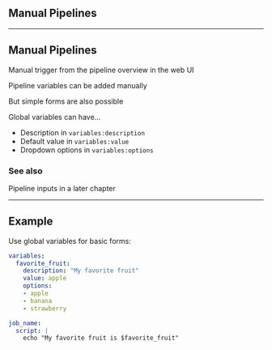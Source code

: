 <!-- .slide: id="gitlab_ci_manual" class="vertical-center" -->

<i class="fa-duotone fa-light-switch-on fa-8x fa-duotone-colors-inverted" style="float: right; color: grey;"></i>

## Manual Pipelines

---

## Manual Pipelines

<i class="fa-duotone fa-solid fa-4x fa-light-switch-on"></i> <!-- .element: style="float: right;" -->

Manual trigger from the pipeline overview in the web UI

Pipeline variables can be added manually

But simple forms are also possible [](https://docs.gitlab.com/ci/pipelines/#prefill-variables-in-manual-pipelines)

Global variables can have...

- Description in `variables:description` [](https://docs.gitlab.com/ci/yaml/#variablesdescription)
- Default value in `variables:value` [](https://docs.gitlab.com/ci/yaml/#variablesvalue)
- Dropdown options in `variables:options` [](https://docs.gitlab.com/ci/yaml/#variablesoptions)

### See also

Pipeline inputs in a later chapter [<i class="fa-solid fa-arrow-right-to-bracket"></i>](#/gitlab_ci_inputs)

---

## Example

Use global variables for basic forms:

```yaml
variables:
  favorite_fruit:
    description: "My favorite fruit"
    value: apple
    options:
    - apple
    - banana
    - strawberry

job_name:
  script: |
    echo "My favorite fruit is $favorite_fruit"
```
